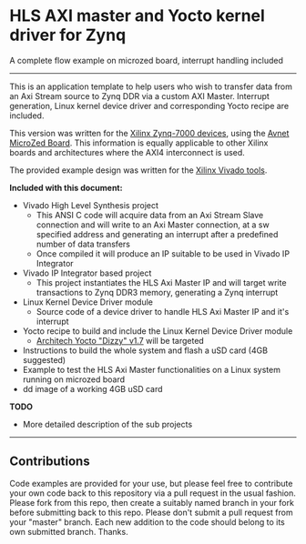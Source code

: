 # HLS AXI master and Yocto kernel driver for Zynq
A complete flow example on microzed board, interrupt handling included

----------
This is an application template to help users who wish to transfer data from an Axi Stream source to Zynq DDR via a custom AXI Master.
Interrupt generation, Linux kernel device driver and corresponding Yocto recipe are included.

This version was written for the [Xilinx Zynq-7000 devices](http://www.xilinx.com/products/silicon-devices/soc/zynq-7000/silicon-devices.html), using the [Avnet MicroZed Board](http://www.microzed.org).  This information is equally applicable to other Xilinx boards and architectures where the AXI4 interconnect is used.

The provided example design was written for the [Xilinx Vivado tools](http://www.xilinx.com/support/download.html).

**Included with this document:**

- Vivado High Level Synthesis project
	- This ANSI C code will acquire data from an Axi Stream Slave connection and will write to an Axi Master connection, at a sw specified address and generating an interrupt after a predefined number of data transfers
	- Once compiled it will produce an IP suitable to be used in Vivado IP Integrator
- Vivado IP Integrator based project
	- This project instantiates the HLS Axi Master IP and will target write transactions to Zynq DDR3 memory, generating a Zynq interrupt
- Linux Kernel Device Driver module
	- Source code of a device driver to handle HLS Axi Master IP and it's interrupt
- Yocto recipe to build and include the Linux Kernel Device Driver module
	- [Architech Yocto "Dizzy" v1.7](http://architechboards-microzed.readthedocs.org/en/latest/index.html) will be targeted 
- Instructions to build the whole system and flash a uSD card (4GB suggested)
- Example to test the HLS Axi Master functionalities on a Linux system running on microzed board
- dd image of a working 4GB uSD card

**TODO**
- More detailed description of the sub projects

----------
## Contributions ##
Code examples are provided for your use, but please feel free to contribute your own code back to this repository via a pull request in the usual fashion.  Please fork from this repo, then create a suitably named branch in your fork before submitting back to this repo.  Please don't submit a pull request from your "master" branch.  Each new addition to the code should belong to its own submitted branch.  Thanks. 

